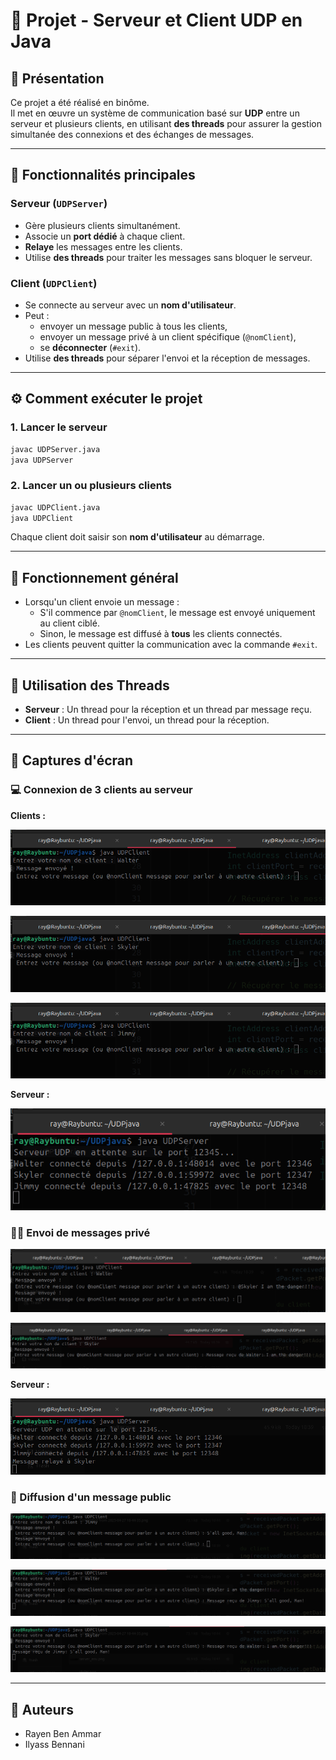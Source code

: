 # 📡 Projet - Serveur et Client UDP en Java

## 📝 Présentation

Ce projet a été réalisé en binôme.  
Il met en œuvre un système de communication basé sur **UDP** entre un serveur et plusieurs clients, en utilisant **des threads** pour assurer la gestion simultanée des connexions et des échanges de messages.

---

## 🚀 Fonctionnalités principales

### Serveur (`UDPServer`)
- Gère plusieurs clients simultanément.
- Associe un **port dédié** à chaque client.
- **Relaye** les messages entre les clients.
- Utilise **des threads** pour traiter les messages sans bloquer le serveur.

### Client (`UDPClient`)
- Se connecte au serveur avec un **nom d'utilisateur**.
- Peut :
  - envoyer un message public à tous les clients,
  - envoyer un message privé à un client spécifique (`@nomClient`),
  - se **déconnecter** (`#exit`).
- Utilise **des threads** pour séparer l'envoi et la réception de messages.

---

## ⚙️ Comment exécuter le projet

### 1. Lancer le serveur
```bash
javac UDPServer.java
java UDPServer
```

### 2. Lancer un ou plusieurs clients
```bash
javac UDPClient.java
java UDPClient
```

Chaque client doit saisir son **nom d'utilisateur** au démarrage.

---

## 🔄 Fonctionnement général

- Lorsqu'un client envoie un message :
  - S'il commence par `@nomClient`, le message est envoyé uniquement au client ciblé.
  - Sinon, le message est diffusé à **tous** les clients connectés.
- Les clients peuvent quitter la communication avec la commande `#exit`.

---

## 🧵 Utilisation des Threads

- **Serveur** : Un thread pour la réception et un thread par message reçu.
- **Client** : Un thread pour l'envoi, un thread pour la réception.

---
## 📸 Captures d'écran

### 💻 Connexion de 3 clients au serveur

**Clients :**

![Client 1](captures/walter.png)

![Client 2](captures/skyler.png)

![Client 3](captures/jimmy.png)

**Serveur :**

![Serveur](captures/server.png)

### 🧑‍💻 Envoi de messages privé

![Envoi de message](captures/env.png)

![Réception du message](captures/rec.png)

**Serveur :**

![Serveur - Messages envoyés et reçus](captures/server_env.png)

### 🔗 Diffusion d'un message public

![Envoi de message client](captures/envbroad.png)

![Réception du message par le client 1](captures/rec1.png)

![Réception du message par le client 2](captures/rec2.png)

---

## 👥 Auteurs

- Rayen Ben Ammar
- Ilyass Bennani
